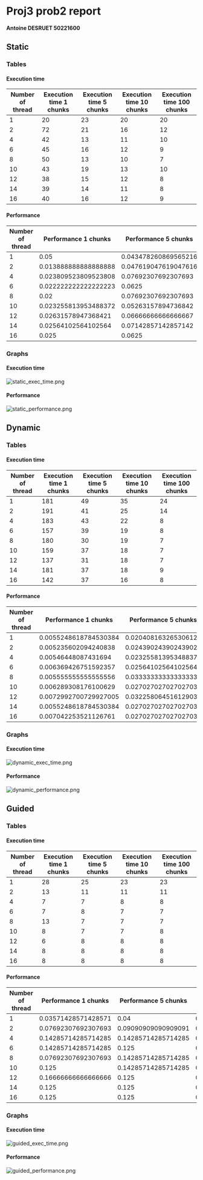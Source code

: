 # Proj3 prob2 report

__Antoine DESRUET 50221600__

## Static

### Tables

#### Execution time

|Number of thread|Execution time 1 chunks|Execution time 5 chunks|Execution time 10 chunks|Execution time 100 chunks|
|----------------|-----------------------|-----------------------|------------------------|-------------------------|
|1               |20                     |23                     |20                      |20                       |
|2               |72                     |21                     |16                      |12                       |
|4               |42                     |13                     |11                      |10                       |
|6               |45                     |16                     |12                      |9                        |
|8               |50                     |13                     |10                      |7                        |
|10              |43                     |19                     |13                      |10                       |
|12              |38                     |15                     |12                      |8                        |
|14              |39                     |14                     |11                      |8                        |
|16              |40                     |16                     |12                      |9                        |

#### Performance

|Number of thread|Performance 1 chunks|Performance 5 chunks|Performance 10 chunks|Performance 100 chunks|
|----------------|--------------------|--------------------|---------------------|----------------------|
|1               |0.05                |0.043478260869565216|0.05                 |0.05                  |
|2               |0.013888888888888888|0.047619047619047616|0.0625               |0.08333333333333333   |
|4               |0.023809523809523808|0.07692307692307693 |0.09090909090909091  |0.1                   |
|6               |0.022222222222222223|0.0625              |0.08333333333333333  |0.1111111111111111    |
|8               |0.02                |0.07692307692307693 |0.1                  |0.14285714285714285   |
|10              |0.023255813953488372|0.05263157894736842 |0.07692307692307693  |0.1                   |
|12              |0.02631578947368421 |0.06666666666666667 |0.08333333333333333  |0.125                 |
|14              |0.02564102564102564 |0.07142857142857142 |0.09090909090909091  |0.125                 |
|16              |0.025               |0.0625              |0.08333333333333333  |0.1111111111111111    |

### Graphs

#### Execution time

![static_exec_time.png](benchmark%2Fresults%2Fstatic_exec_time.png)

#### Performance

![static_performance.png](benchmark%2Fresults%2Fstatic_performance.png)

## Dynamic

### Tables

#### Execution time

|Number of thread|Execution time 1 chunks|Execution time 5 chunks|Execution time 10 chunks|Execution time 100 chunks|
|----------------|-----------------------|-----------------------|------------------------|-------------------------|
|1               |181                    |49                     |35                      |24                       |
|2               |191                    |41                     |25                      |14                       |
|4               |183                    |43                     |22                      |8                        |
|6               |157                    |39                     |19                      |8                        |
|8               |180                    |30                     |19                      |7                        |
|10              |159                    |37                     |18                      |7                        |
|12              |137                    |31                     |18                      |7                        |
|14              |181                    |37                     |18                      |9                        |
|16              |142                    |37                     |16                      |8                        |

#### Performance

|Number of thread|Performance 1 chunks |Performance 5 chunks|Performance 10 chunks|Performance 100 chunks|
|----------------|---------------------|--------------------|---------------------|----------------------|
|1               |0.0055248618784530384|0.02040816326530612 |0.02857142857142857  |0.041666666666666664  |
|2               |0.005235602094240838 |0.024390243902439025|0.04                 |0.07142857142857142   |
|4               |0.00546448087431694  |0.023255813953488372|0.045454545454545456 |0.125                 |
|6               |0.006369426751592357 |0.02564102564102564 |0.05263157894736842  |0.125                 |
|8               |0.005555555555555556 |0.03333333333333333 |0.05263157894736842  |0.14285714285714285   |
|10              |0.006289308176100629 |0.02702702702702703 |0.05555555555555555  |0.14285714285714285   |
|12              |0.0072992700729927005|0.03225806451612903 |0.05555555555555555  |0.14285714285714285   |
|14              |0.0055248618784530384|0.02702702702702703 |0.05555555555555555  |0.1111111111111111    |
|16              |0.007042253521126761 |0.02702702702702703 |0.0625               |0.125                 |

### Graphs

#### Execution time

![dynamic_exec_time.png](benchmark%2Fresults%2Fdynamic_exec_time.png)

#### Performance

![dynamic_performance.png](benchmark%2Fresults%2Fdynamic_performance.png)

## Guided

### Tables

#### Execution time

|Number of thread|Execution time 1 chunks|Execution time 5 chunks|Execution time 10 chunks|Execution time 100 chunks|
|----------------|-----------------------|-----------------------|------------------------|-------------------------|
|1               |28                     |25                     |23                      |23                       |
|2               |13                     |11                     |11                      |11                       |
|4               |7                      |7                      |8                       |8                        |
|6               |7                      |8                      |7                       |7                        |
|8               |13                     |7                      |7                       |7                        |
|10              |8                      |7                      |7                       |8                        |
|12              |6                      |8                      |8                       |8                        |
|14              |8                      |8                      |8                       |8                        |
|16              |8                      |8                      |8                       |8                        |

#### Performance

|Number of thread|Performance 1 chunks|Performance 5 chunks|Performance 10 chunks|Performance 100 chunks|
|----------------|--------------------|--------------------|---------------------|----------------------|
|1               |0.03571428571428571 |0.04                |0.043478260869565216 |0.043478260869565216  |
|2               |0.07692307692307693 |0.09090909090909091 |0.09090909090909091  |0.09090909090909091   |
|4               |0.14285714285714285 |0.14285714285714285 |0.125                |0.125                 |
|6               |0.14285714285714285 |0.125               |0.14285714285714285  |0.14285714285714285   |
|8               |0.07692307692307693 |0.14285714285714285 |0.14285714285714285  |0.14285714285714285   |
|10              |0.125               |0.14285714285714285 |0.14285714285714285  |0.125                 |
|12              |0.16666666666666666 |0.125               |0.125                |0.125                 |
|14              |0.125               |0.125               |0.125                |0.125                 |
|16              |0.125               |0.125               |0.125                |0.125                 |

### Graphs

#### Execution time

![guided_exec_time.png](benchmark%2Fresults%2Fguided_exec_time.png)

#### Performance

![guided_performance.png](benchmark%2Fresults%2Fguided_performance.png)